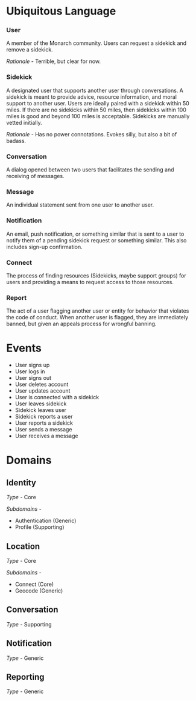 # Ubiquitous Language

### User
A member of the Monarch community.
Users can request a sidekick and remove a sidekick.

*Rationale* - Terrible, but clear for now.


### Sidekick
A designated user that supports another user through conversations.
A sidekick is meant to provide advice, resource information, and moral support to another user.
Users are ideally paired with a sidekick within 50 miles. If there are no sidekicks within 50 miles,
then sidekicks within 100 miles is good and beyond 100 miles is acceptable.
Sidekicks are manually vetted initially.

*Rationale* - Has no power connotations. Evokes silly, but also a bit of badass.


### Conversation
A dialog opened between two users that facilitates the sending
and receiving of messages.


### Message
An individual statement sent from one user to another user.


### Notification
An email, push notification, or something similar that is sent to a user
to notify them of a pending sidekick request or something similar. This
also includes sign-up confirmation.


### Connect
The process of finding resources (Sidekicks, maybe support groups) for users
and providing a means to request access to those resources.


### Report
The act of a user flagging another user or entity for behavior that violates
the code of conduct. When another user is flagged, they are immediately banned,
but given an appeals process for wrongful banning.



# Events
* User signs up
* User logs in
* User signs out
* User deletes account
* User updates account
* User is connected with a sidekick
* User leaves sidekick
* Sidekick leaves user
* Sidekick reports a user
* User reports a sidekick
* User sends a message
* User receives a message



# Domains

## Identity
*Type* - Core

*Subdomains* -
  * Authentication (Generic)
  * Profile (Supporting)

## Location
*Type* - Core

*Subdomains* -
  * Connect (Core)
  * Geocode (Generic)

## Conversation
*Type* - Supporting

## Notification
*Type* - Generic

## Reporting
*Type* - Generic
